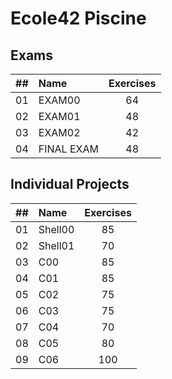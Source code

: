 # Ecole42 Piscine

## Exams
| ## | Name | Exercises |
|:----:|:-----------------------------------|:------------------:|
|  01  |  EXAM00      |  64  |
|  02  |  EXAM01      |  48  |
|  03  |  EXAM02      |  42  |
|  04  |  FINAL EXAM  |  48  |

## Individual Projects
| ## | Name | Exercises |
|:----:|:-----------------------------------|:------------------:|
|  01  | Shell00  |  85    |
|  02  | Shell01  |  70    |
|  03  | C00  |      85    |
|  04  | C01  |      85    |
|  05  | C02  |      75    |
|  06  | C03  |      75    |
|  07  | C04  |      70    |
|  08  | C05  |      80    |
|  09  | C06  |      100   |
